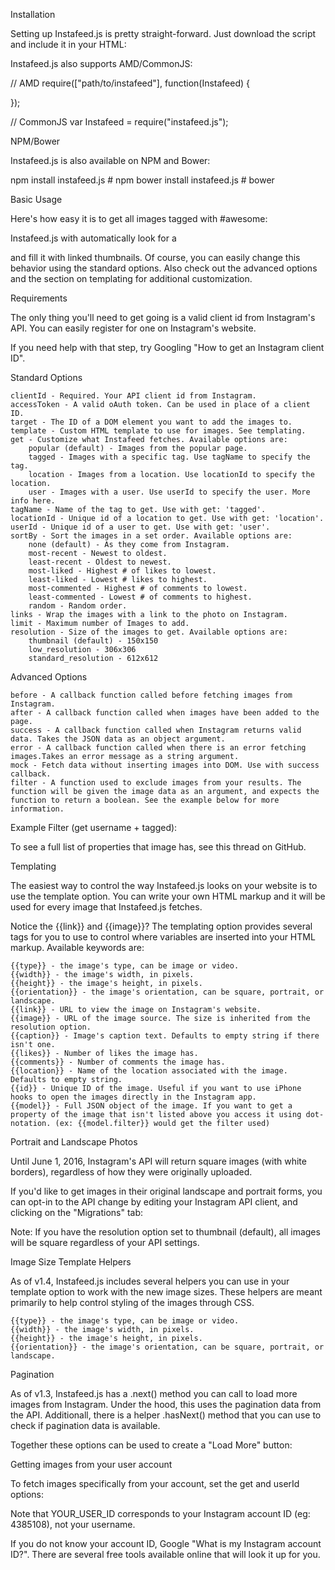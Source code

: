 Installation

Setting up Instafeed.js is pretty straight-forward. Just download the script and include it in your HTML:


<script type="text/javascript" src="path/to/instafeed.min.js"></script>
      

Instafeed.js also supports AMD/CommonJS:


// AMD
require(["path/to/instafeed"], function(Instafeed) {

});

// CommonJS
var Instafeed = require("instafeed.js");
      

NPM/Bower

Instafeed.js is also available on NPM and Bower:


npm install instafeed.js      # npm
bower install instafeed.js    # bower
      


Basic Usage

Here's how easy it is to get all images tagged with #awesome:


<script type="text/javascript">
    var feed = new Instafeed({
        get: 'tagged',
        tagName: 'awesome',
        clientId: 'YOUR_CLIENT_ID'
    });
    feed.run();
</script>
      

Instafeed.js with automatically look for a <div id="instafeed"></div> and fill it with linked thumbnails. Of course, you can easily change this behavior using the standard options. Also check out the advanced options and the section on templating for additional customization.

Requirements

The only thing you'll need to get going is a valid client id from Instagram's API. You can easily register for one on Instagram's website.

If you need help with that step, try Googling "How to get an Instagram client ID".

Standard Options

    clientId - Required. Your API client id from Instagram.
    accessToken - A valid oAuth token. Can be used in place of a client ID.
    target - The ID of a DOM element you want to add the images to.
    template - Custom HTML template to use for images. See templating.
    get - Customize what Instafeed fetches. Available options are:
        popular (default) - Images from the popular page.
        tagged - Images with a specific tag. Use tagName to specify the tag.
        location - Images from a location. Use locationId to specify the location.
        user - Images with a user. Use userId to specify the user. More info here.
    tagName - Name of the tag to get. Use with get: 'tagged'.
    locationId - Unique id of a location to get. Use with get: 'location'.
    userId - Unique id of a user to get. Use with get: 'user'.
    sortBy - Sort the images in a set order. Available options are:
        none (default) - As they come from Instagram.
        most-recent - Newest to oldest.
        least-recent - Oldest to newest.
        most-liked - Highest # of likes to lowest.
        least-liked - Lowest # likes to highest.
        most-commented - Highest # of comments to lowest.
        least-commented - Lowest # of comments to highest.
        random - Random order.
    links - Wrap the images with a link to the photo on Instagram.
    limit - Maximum number of Images to add.
    resolution - Size of the images to get. Available options are:
        thumbnail (default) - 150x150
        low_resolution - 306x306
        standard_resolution - 612x612


Advanced Options

    before - A callback function called before fetching images from Instagram.
    after - A callback function called when images have been added to the page.
    success - A callback function called when Instagram returns valid data. Takes the JSON data as an object argument.
    error - A callback function called when there is an error fetching images.Takes an error message as a string argument.
    mock - Fetch data without inserting images into DOM. Use with success callback.
    filter - A function used to exclude images from your results. The function will be given the image data as an argument, and expects the function to return a boolean. See the example below for more information.

Example Filter (get username + tagged):


<script type="text/javascript">
    var feed = new Instafeed({
        get: 'user',
        userId: 'USER_ID',
        filter: function(image) {
            return image.tags.indexOf('TAG_NAME') >= 0;
        }
    });
    feed.run();
</script>
      

To see a full list of properties that image has, see this thread on GitHub.

Templating

The easiest way to control the way Instafeed.js looks on your website is to use the template option. You can write your own HTML markup and it will be used for every image that Instafeed.js fetches.


<script type="text/javascript">
    var feed = new Instafeed({
        get: 'tagged',
        tagName: 'awesome',
        clientId: 'YOUR_CLIENT_ID',
        template: '<a href="{{link}}"><img src="{{image}}" /></a>'
    });
    feed.run();
</script>
      

Notice the {{link}} and {{image}}? The templating option provides several tags for you to use to control where variables are inserted into your HTML markup. Available keywords are:

    {{type}} - the image's type, can be image or video.
    {{width}} - the image's width, in pixels.
    {{height}} - the image's height, in pixels.
    {{orientation}} - the image's orientation, can be square, portrait, or landscape.
    {{link}} - URL to view the image on Instagram's website.
    {{image}} - URL of the image source. The size is inherited from the resolution option.
    {{caption}} - Image's caption text. Defaults to empty string if there isn't one.
    {{likes}} - Number of likes the image has.
    {{comments}} - Number of comments the image has.
    {{location}} - Name of the location associated with the image. Defaults to empty string.
    {{id}} - Unique ID of the image. Useful if you want to use iPhone hooks to open the images directly in the Instagram app.
    {{model}} - Full JSON object of the image. If you want to get a property of the image that isn't listed above you access it using dot-notation. (ex: {{model.filter}} would get the filter used)


Portrait and Landscape Photos

Until June 1, 2016, Instagram's API will return square images (with white borders), regardless of how they were originally uploaded.

If you'd like to get images in their original landscape and portrait forms, you can opt-in to the API change by editing your Instagram API client, and clicking on the "Migrations" tab:

Note: If you have the resolution option set to thumbnail (default), all images will be square regardless of your API settings.

Image Size Template Helpers

As of v1.4, Instafeed.js includes several helpers you can use in your template option to work with the new image sizes. These helpers are meant primarily to help control styling of the images through CSS.

    {{type}} - the image's type, can be image or video.
    {{width}} - the image's width, in pixels.
    {{height}} - the image's height, in pixels.
    {{orientation}} - the image's orientation, can be square, portrait, or landscape.


Pagination

As of v1.3, Instafeed.js has a .next() method you can call to load more images from Instagram. Under the hood, this uses the pagination data from the API. Additionall, there is a helper .hasNext() method that you can use to check if pagination data is available.

Together these options can be used to create a "Load More" button:


<script type="text/javascript">
    var loadButton = document.getElementById('load-more');
    var feed = new Instafeed({
        // every time we load more, run this function
        after: function() {
            // disable button if no more results to load
            if (!this.hasNext()) {
                loadButton.setAttribute('disabled', 'disabled');
            }
        },
    });

    // bind the load more button
    loadButton.addEventListener('click', function() {
        feed.next();
    });

    // run our feed!
    feed.run();
</script>
      


Getting images from your user account

To fetch images specifically from your account, set the get and userId options:


<script type="text/javascript">
    var userFeed = new Instafeed({
        get: 'user',
        userId: 'YOUR_USER_ID',
        accessToken: 'YOUR_ACCESS_TOKEN'
    });
    userFeed.run();
</script>
      

Note that YOUR_USER_ID corresponds to your Instagram account ID (eg: 4385108), not your username.

If you do not know your account ID, Google "What is my Instagram account ID?". There are several free tools available online that will look it up for you.
